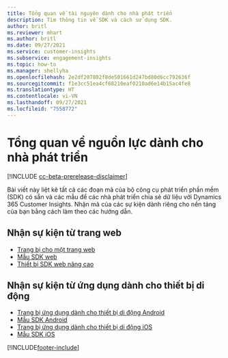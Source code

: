 ```yaml
---
title: Tổng quan về tài nguyên dành cho nhà phát triển
description: Tìm thông tin về SDK và cách sử dụng SDK.
author: britl
ms.reviewer: mhart
ms.author: britl
ms.date: 09/27/2021
ms.service: customer-insights
ms.subservice: engagement-insights
ms.topic: how-to
ms.manager: shellyha
ms.openlocfilehash: 2e2df207802f8de501661d247bd80d6cc792636f
ms.sourcegitcommit: f1e3cc51ea4cf68210eaf0210ad6e14b15ac4fe8
ms.translationtype: HT
ms.contentlocale: vi-VN
ms.lasthandoff: 09/27/2021
ms.locfileid: "7558772"
---
```

# <a name="developer-resources-overview"></a>Tổng quan về nguồn lực dành cho nhà phát triển

[!INCLUDE [cc-beta-prerelease-disclaimer](includes/cc-beta-prerelease-disclaimer.md)]

Bài viết này liệt kê tất cả các đoạn mã của bộ công cụ phát triển phần mềm (SDK) có sẵn và các mẫu để các nhà phát triển chia sẻ dữ liệu với Dynamics 365 Customer Insights. Nhận mã của các sự kiện dành riêng cho nền tảng của bạn bằng cách làm theo các hướng dẫn.

## <a name="capture-events-from-websites"></a>Nhận sự kiện từ trang web

- [Trang bị cho một trang web](instrument-website.md)
- [Mẫu SDK web](websdk-sample.md)
- [Thiết bị SDK web nâng cao](advanced-SDK-implementation.md)

## <a name="capture-events-from-mobile-apps"></a>Nhận sự kiện từ ứng dụng dành cho thiết bị di động

- [Trang bị ứng dụng dành cho thiết bị di động Android](get-started-android.md)
- [Mẫu SDK Android](androidsdk-sample.md)
- [Trang bị ứng dụng dành cho thiết bị di động iOS](get-started-ios.md)
- [Mẫu SDK iOS](iossdk-sample.md)

[!INCLUDE[footer-include](../includes/footer-banner.md)]
